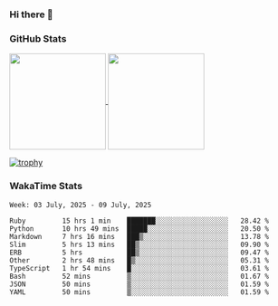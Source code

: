 ### Hi there 👋

### GitHub Stats

<a href="https://github.com/anuraghazra/github-readme-stats">
  <img align="center" height="170px" src="https://github-readme-stats.vercel.app/api/top-langs/?username=tksfjt1024&layout=compact&count_private=true&show_icons=true&show_icons=true&theme=graywhite" />
</a>
<a href="https://github.com/anuraghazra/github-readme-stats">
  <img align="center" height="170px" src="https://github-readme-stats.vercel.app/api?username=tksfjt1024&count_private=true&show_icons=true&show_icons=true&theme=graywhite" />
</a>

[![trophy](https://github-profile-trophy.vercel.app/?username=tksfjt1024)](https://github.com/ryo-ma/github-profile-trophy)

### WakaTime Stats

<!--START_SECTION:waka-->
```text
Week: 03 July, 2025 - 09 July, 2025

Ruby         15 hrs 1 min    ███████░░░░░░░░░░░░░░░░░░   28.42 % 
Python       10 hrs 49 mins  █████░░░░░░░░░░░░░░░░░░░░   20.50 % 
Markdown     7 hrs 16 mins   ███▒░░░░░░░░░░░░░░░░░░░░░   13.78 % 
Slim         5 hrs 13 mins   ██▒░░░░░░░░░░░░░░░░░░░░░░   09.90 % 
ERB          5 hrs           ██▒░░░░░░░░░░░░░░░░░░░░░░   09.47 % 
Other        2 hrs 48 mins   █▒░░░░░░░░░░░░░░░░░░░░░░░   05.31 % 
TypeScript   1 hr 54 mins    █░░░░░░░░░░░░░░░░░░░░░░░░   03.61 % 
Bash         52 mins         ▒░░░░░░░░░░░░░░░░░░░░░░░░   01.67 % 
JSON         50 mins         ▒░░░░░░░░░░░░░░░░░░░░░░░░   01.59 % 
YAML         50 mins         ▒░░░░░░░░░░░░░░░░░░░░░░░░   01.59 % 
```
<!--END_SECTION:waka-->
